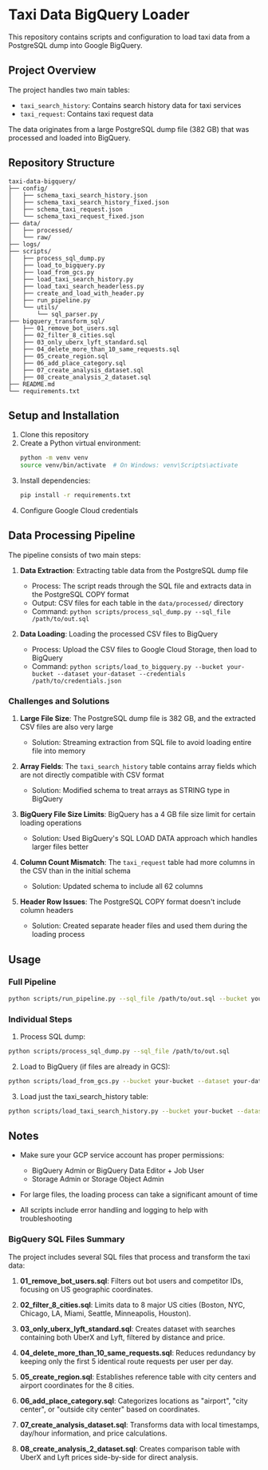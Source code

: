 # Taxi Data BigQuery Loader

This repository contains scripts and configuration to load taxi data from a PostgreSQL dump into Google BigQuery.

## Project Overview

The project handles two main tables:
- `taxi_search_history`: Contains search history data for taxi services
- `taxi_request`: Contains taxi request data

The data originates from a large PostgreSQL dump file (382 GB) that was processed and loaded into BigQuery.

## Repository Structure

```
taxi-data-bigquery/
├── config/
│   ├── schema_taxi_search_history.json
│   ├── schema_taxi_search_history_fixed.json
│   ├── schema_taxi_request.json
│   └── schema_taxi_request_fixed.json
├── data/
│   ├── processed/
│   └── raw/
├── logs/
├── scripts/
│   ├── process_sql_dump.py
│   ├── load_to_bigquery.py
│   ├── load_from_gcs.py
│   ├── load_taxi_search_history.py
│   ├── load_taxi_search_headerless.py
│   ├── create_and_load_with_header.py
│   ├── run_pipeline.py
│   └── utils/
│       └── sql_parser.py
├── bigquery_transform_sql/
│   ├── 01_remove_bot_users.sql
│   ├── 02_filter_8_cities.sql
│   ├── 03_only_uberx_lyft_standard.sql
│   ├── 04_delete_more_than_10_same_requests.sql
│   ├── 05_create_region.sql
│   ├── 06_add_place_category.sql
│   ├── 07_create_analysis_dataset.sql
│   ├── 08_create_analysis_2_dataset.sql
├── README.md
└── requirements.txt
```

## Setup and Installation

1. Clone this repository
2. Create a Python virtual environment:
   ```bash
   python -m venv venv
   source venv/bin/activate  # On Windows: venv\Scripts\activate
   ```
3. Install dependencies:
   ```bash
   pip install -r requirements.txt
   ```
4. Configure Google Cloud credentials

## Data Processing Pipeline

The pipeline consists of two main steps:

1. **Data Extraction**: Extracting table data from the PostgreSQL dump file
   - Process: The script reads through the SQL file and extracts data in the PostgreSQL COPY format
   - Output: CSV files for each table in the `data/processed/` directory
   - Command: `python scripts/process_sql_dump.py --sql_file /path/to/out.sql`

2. **Data Loading**: Loading the processed CSV files to BigQuery
   - Process: Upload the CSV files to Google Cloud Storage, then load to BigQuery
   - Command: `python scripts/load_to_bigquery.py --bucket your-bucket --dataset your-dataset --credentials /path/to/credentials.json`

### Challenges and Solutions

1. **Large File Size**: The PostgreSQL dump file is 382 GB, and the extracted CSV files are also very large
   - Solution: Streaming extraction from SQL file to avoid loading entire file into memory

2. **Array Fields**: The `taxi_search_history` table contains array fields which are not directly compatible with CSV format
   - Solution: Modified schema to treat arrays as STRING type in BigQuery

3. **BigQuery File Size Limits**: BigQuery has a 4 GB file size limit for certain loading operations
   - Solution: Used BigQuery's SQL LOAD DATA approach which handles larger files better

4. **Column Count Mismatch**: The `taxi_request` table had more columns in the CSV than in the initial schema
   - Solution: Updated schema to include all 62 columns

5. **Header Row Issues**: The PostgreSQL COPY format doesn't include column headers
   - Solution: Created separate header files and used them during the loading process

## Usage

### Full Pipeline

```bash
python scripts/run_pipeline.py --sql_file /path/to/out.sql --bucket your-bucket --dataset your-dataset --credentials /path/to/credentials.json
```

### Individual Steps

1. Process SQL dump:
```bash
python scripts/process_sql_dump.py --sql_file /path/to/out.sql
```

2. Load to BigQuery (if files are already in GCS):
```bash
python scripts/load_from_gcs.py --bucket your-bucket --dataset your-dataset --credentials /path/to/credentials.json
```

3. Load just the taxi_search_history table:
```bash
python scripts/load_taxi_search_history.py --bucket your-bucket --dataset your-dataset --credentials /path/to/credentials.json
```

## Notes

- Make sure your GCP service account has proper permissions:
  - BigQuery Admin or BigQuery Data Editor + Job User
  - Storage Admin or Storage Object Admin
  
- For large files, the loading process can take a significant amount of time

- All scripts include error handling and logging to help with troubleshooting

### BigQuery SQL Files Summary

The project includes several SQL files that process and transform the taxi data:

1. **01_remove_bot_users.sql**: Filters out bot users and competitor IDs, focusing on US geographic coordinates.

2. **02_filter_8_cities.sql**: Limits data to 8 major US cities (Boston, NYC, Chicago, LA, Miami, Seattle, Minneapolis, Houston).

3. **03_only_uberx_lyft_standard.sql**: Creates dataset with searches containing both UberX and Lyft, filtered by distance and price.

4. **04_delete_more_than_10_same_requests.sql**: Reduces redundancy by keeping only the first 5 identical route requests per user per day.

5. **05_create_region.sql**: Establishes reference table with city centers and airport coordinates for the 8 cities.

6. **06_add_place_category.sql**: Categorizes locations as "airport", "city center", or "outside city center" based on coordinates.

7. **07_create_analysis_dataset.sql**: Transforms data with local timestamps, day/hour information, and price calculations.

8. **08_create_analysis_2_dataset.sql**: Creates comparison table with UberX and Lyft prices side-by-side for direct analysis.
